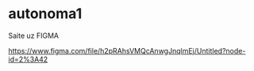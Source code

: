 # autonoma1
Saite uz FIGMA

https://www.figma.com/file/h2pRAhsVMQcAnwgJnqlmEj/Untitled?node-id=2%3A42